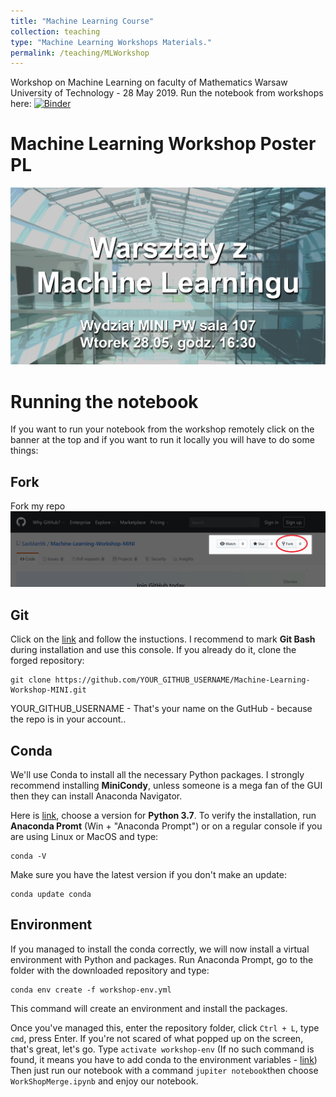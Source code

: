 ```yaml
---
title: "Machine Learning Course"
collection: teaching
type: "Machine Learning Workshops Materials."
permalink: /teaching/MLWorkshop
---
```


Workshop on Machine Learning on faculty of Mathematics Warsaw University of Technology - 28 May 2019. Run the notebook from workshops here: [![Binder](https://mybinder.org/badge_logo.svg)](https://mybinder.org/v2/gh/SaxMan96/Machine-Learning-Workshop-MINI/master?filepath=WorkShopMerge.ipynb) 

# Machine Learning Workshop Poster PL

![Plakat](https://raw.githubusercontent.com/SaxMan96/Machine-Learning-Workshop-MINI/master/plakat.jpg)

# Running the notebook

If you want to run your notebook from the workshop remotely click on the banner at the top and if you want to run it locally you will have to do some things:
## Fork

Fork my repo
![Fork](https://github.com/SaxMan96/Machine-Learning-Workshop-MINI/blob/master/images/Fork.png?raw=true)

## Git

Click on the [link](https://git-scm.com/downloads) and follow the instuctions. I recommend to mark **Git Bash** during installation and use this console. If you already do it, clone the forged repository:

```
git clone https://github.com/YOUR_GITHUB_USERNAME/Machine-Learning-Workshop-MINI.git
```
YOUR_GITHUB_USERNAME - That's your name on the GutHub - because the repo is in your account..

## Conda

We'll use Conda to install all the necessary Python packages. I strongly recommend installing **MiniCondy**, unless someone is a mega fan of the GUI then they can install Anaconda Navigator.

Here is [link](https://docs.conda.io/en/latest/miniconda.html), choose a version for **Python 3.7**. To verify the installation, run **Anaconda Promt** (Win + "Anaconda Prompt") or on a regular console if you are using Linux or MacOS and type:

```
conda -V
```

Make sure you have the latest version if you don't make an update:

```
conda update conda
```

## Environment

If you managed to install the conda correctly, we will now install a virtual environment with Python and packages. Run Anaconda Prompt, go to the folder with the downloaded repository and type:

```
conda env create -f workshop-env.yml
```

This command will create an environment and install the packages.

Once you've managed this, enter the repository folder, click `Ctrl + L`, type `cmd`, press Enter. If you're not scared of what popped up on the screen, that's great, let's go. 
Type ``activate workshop-env`` (If no such command is found, it means you have to add conda to the environment variables - [link](https://stackoverflow.com/questions/44597662/conda-command-is-not-recognized-on-windows-10)) Then just run our notebook with a command `jupiter notebook`then choose `WorkShopMerge.ipynb` and enjoy our notebook.